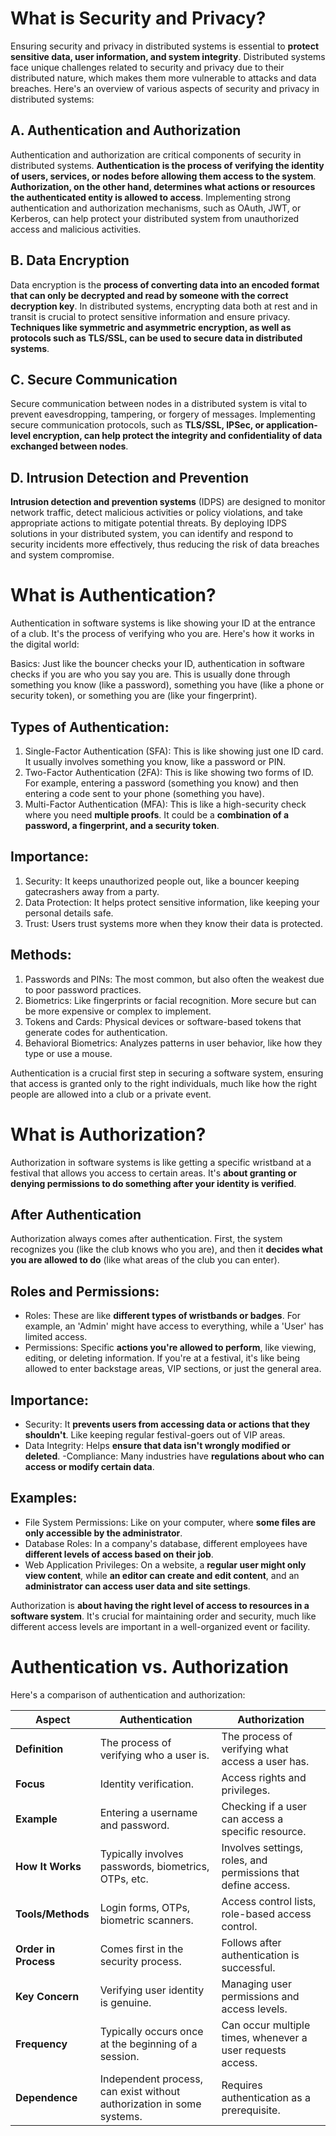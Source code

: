 # What is Security and Privacy?
Ensuring security and privacy in distributed systems is essential to **protect sensitive data, user information, and system integrity**. Distributed systems face unique challenges related to security and privacy due to their distributed nature, which makes them more vulnerable to attacks and data breaches. Here's an overview of various aspects of security and privacy in distributed systems:

## A. Authentication and Authorization
Authentication and authorization are critical components of security in distributed systems. **Authentication is the process of verifying the identity of users, services, or nodes before allowing them access to the system**. **Authorization, on the other hand, determines what actions or resources the authenticated entity is allowed to access**. Implementing strong authentication and authorization mechanisms, such as OAuth, JWT, or Kerberos, can help protect your distributed system from unauthorized access and malicious activities.

## B. Data Encryption
Data encryption is the **process of converting data into an encoded format that can only be decrypted and read by someone with the correct decryption key**. In distributed systems, encrypting data both at rest and in transit is crucial to protect sensitive information and ensure privacy. **Techniques like symmetric and asymmetric encryption, as well as protocols such as TLS/SSL, can be used to secure data in distributed systems**.

## C. Secure Communication
Secure communication between nodes in a distributed system is vital to prevent eavesdropping, tampering, or forgery of messages. Implementing secure communication protocols, such as **TLS/SSL, IPSec, or application-level encryption, can help protect the integrity and confidentiality of data exchanged between nodes**.

## D. Intrusion Detection and Prevention
**Intrusion detection and prevention systems** (IDPS) are designed to monitor network traffic, detect malicious activities or policy violations, and take appropriate actions to mitigate potential threats. By deploying IDPS solutions in your distributed system, you can identify and respond to security incidents more effectively, thus reducing the risk of data breaches and system compromise.

# What is Authentication?
Authentication in software systems is like showing your ID at the entrance of a club. It's the process of verifying who you are. Here's how it works in the digital world:

Basics: Just like the bouncer checks your ID, authentication in software checks if you are who you say you are. This is usually done through something you know (like a password), something you have (like a phone or security token), or something you are (like your fingerprint).

## Types of Authentication:

1. Single-Factor Authentication (SFA): This is like showing just one ID card. It usually involves something you know, like a password or PIN.
2. Two-Factor Authentication (2FA): This is like showing two forms of ID. For example, entering a password (something you know) and then entering a code sent to your phone (something you have).
3. Multi-Factor Authentication (MFA): This is like a high-security check where you need **multiple proofs**. It could be a **combination of a password, a fingerprint, and a security token**.

## Importance:

1. Security: It keeps unauthorized people out, like a bouncer keeping gatecrashers away from a party.
2. Data Protection: It helps protect sensitive information, like keeping your personal details safe.
3. Trust: Users trust systems more when they know their data is protected.

## Methods:

1. Passwords and PINs: The most common, but also often the weakest due to poor password practices.
2. Biometrics: Like fingerprints or facial recognition. More secure but can be more expensive or complex to implement.
3. Tokens and Cards: Physical devices or software-based tokens that generate codes for authentication.
4. Behavioral Biometrics: Analyzes patterns in user behavior, like how they type or use a mouse.

Authentication is a crucial first step in securing a software system, ensuring that access is granted only to the right individuals, much like how the right people are allowed into a club or a private event.

# What is Authorization?

Authorization in software systems is like getting a specific wristband at a festival that allows you access to certain areas. It's **about granting or denying permissions to do something after your identity is verified**.

## After Authentication
Authorization always comes after authentication. First, the system recognizes you (like the club knows who you are), and then it **decides what you are allowed to do** (like what areas of the club you can enter).

## Roles and Permissions:

- Roles: These are like **different types of wristbands or badges**. For example, an 'Admin' might have access to everything, while a 'User' has limited access.
- Permissions: Specific **actions you're allowed to perform**, like viewing, editing, or deleting information. If you're at a festival, it's like being allowed to enter backstage areas, VIP sections, or just the general area.

## Importance:

- Security: It **prevents users from accessing data or actions that they shouldn't**. Like keeping regular festival-goers out of VIP areas.
- Data Integrity: Helps **ensure that data isn't wrongly modified or deleted**.
-Compliance: Many industries have **regulations about who can access or modify certain data**.

## Examples:

- File System Permissions: Like on your computer, where **some files are only accessible by the administrator**.
- Database Roles: In a company's database, different employees have **different levels of access based on their job**.
- Web Application Privileges: On a website, a **regular user might only view content**, while **an editor can create and edit content**, and an **administrator can access user data and site settings**.

Authorization is **about having the right level of access to resources in a software system**. It's crucial for maintaining order and security, much like different access levels are important in a well-organized event or facility.

# Authentication vs. Authorization
Here's a comparison of authentication and authorization:


| Aspect           | Authentication                                                | Authorization                                              |
|------------------|---------------------------------------------------------------|------------------------------------------------------------|
| **Definition**   | The process of verifying who a user is.                       | The process of verifying what access a user has.           |
| **Focus**        | Identity verification.                                        | Access rights and privileges.                              |
| **Example**      | Entering a username and password.                              | Checking if a user can access a specific resource.         |
| **How It Works** | Typically involves passwords, biometrics, OTPs, etc.          | Involves settings, roles, and permissions that define access. |
| **Tools/Methods**| Login forms, OTPs, biometric scanners.                         | Access control lists, role-based access control.           |
| **Order in Process** | Comes first in the security process.                         | Follows after authentication is successful.                |
| **Key Concern**  | Verifying user identity is genuine.                            | Managing user permissions and access levels.               |
| **Frequency**    | Typically occurs once at the beginning of a session.           | Can occur multiple times, whenever a user requests access. |
| **Dependence**   | Independent process, can exist without authorization in some systems. | Requires authentication as a prerequisite.                 |